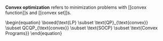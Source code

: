 **Convex optimization** refers to minimization problems with [[convex function]]s and [[convex set]]s.

\begin{equation}
\boxed{\text{LP} \subset \text{QP}\_{\text{convex}} \subset QCQP_{\text{convex}} \subset \text{SOCP} \subset \text{Convex Programs}}
\end{equation}